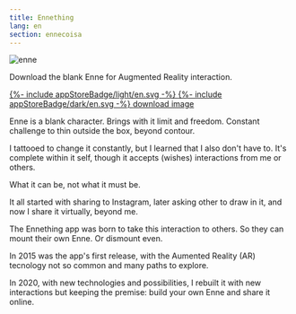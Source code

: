 ```yaml
---
title: Ennething
lang: en
section: ennecoisa
---
```

<div class="gsm-enne">
  <div class="gsm-enne__img">
    <img src="{{ "/assets/images/ennecoisa.png" | relative_url }}" alt="enne">
    <p class="gsm-enne__img__subtitle">
      Download the blank Enne for Augmented Reality interaction.
    </p>
    <div>
      <a class="gsm-enne__img__appstore _light" href="https://apps.apple.com/br/app/ennecoisa-app/id1497722984" target="_blank" rel="noopener noreferrer">
        {%- include appStoreBadge/light/en.svg -%}
      </a>
      <a class="gsm-enne__img__appstore _dark" href="https://apps.apple.com/br/app/ennecoisa-app/id1497722984" target="_blank" rel="noopener noreferrer">
        {%- include appStoreBadge/dark/en.svg -%}
      </a>
      <a class="gsm-enne__img__download" href="{{ "/assets/images/ennecoisa.png" | relative_url }}" download="ennecoisa">download image</a>
    </div>
  </div>
  <div class="gsm-enne__description">
    <p>
      Enne is a blank character. Brings with it limit and freedom. Constant challenge to thin outside the box, beyond contour.
    </p>
    <p>
      I tattooed to change it constantly, but I learned that I also don't have to. It's complete within it self, though it accepts (wishes) interactions from me or others.
    </p>
    <p>
      What it can be, not what it must be.
    </p>
    <p>
      It all started with sharing to Instagram, later asking other to draw in it, and now I share it virtually, beyond me.
    </p>
    <p>
      The Ennething app was born to take this interaction to others. So they can mount their own Enne. Or  dismount even.
    </p>
    <p>
      In 2015 was the app's first release, with the Aumented Reality (AR) tecnology not so common and many paths to explore.
    </p>
    <p>
      In 2020, with new technologies and possibilities, I rebuilt it with new interactions but keeping the premise: build your own Enne and share it online.
    </p>
  </div>
</div>

<script src="{{ "/assets/js/listenApp.js " | prepend: site.baseurl }}"></script>
